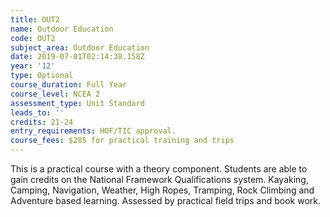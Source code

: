 ```yaml
---
title: OUT2
name: Outdoor Education
code: OUT2
subject_area: Outdoor Education
date: 2019-07-01T02:14:38.158Z
year: '12'
type: Optional
course_duration: Full Year
course_level: NCEA 2
assessment_type: Unit Standard
leads_to: ''
credits: 21-24
entry_requirements: HOF/TIC approval.
course_fees: $285 for practical training and trips
---
```

This is a practical course with a theory component. Students are able to gain credits on the National Framework Qualifications system. Kayaking, Camping, Navigation, Weather, High Ropes, Tramping, Rock Climbing and Adventure based learning. Assessed by practical field trips and book work.
